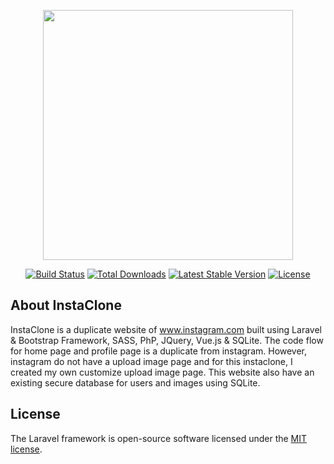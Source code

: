 <p align="center"><img src="https://res.cloudinary.com/dtfbvvkyp/image/upload/v1566331377/laravel-logolockup-cmyk-red.svg" width="400"></p>

<p align="center">
<a href="https://travis-ci.org/laravel/framework"><img src="https://travis-ci.org/laravel/framework.svg" alt="Build Status"></a>
<a href="https://packagist.org/packages/laravel/framework"><img src="https://poser.pugx.org/laravel/framework/d/total.svg" alt="Total Downloads"></a>
<a href="https://packagist.org/packages/laravel/framework"><img src="https://poser.pugx.org/laravel/framework/v/stable.svg" alt="Latest Stable Version"></a>
<a href="https://packagist.org/packages/laravel/framework"><img src="https://poser.pugx.org/laravel/framework/license.svg" alt="License"></a>
</p>

## About InstaClone

InstaClone is a duplicate website of www.instagram.com built using Laravel & Bootstrap Framework, SASS, PhP, JQuery, Vue.js & SQLite. The code flow for home page and profile page is a duplicate from instagram. However, instagram do not have a upload image page and for this instaclone, I created my own customize upload image page. This website also have an existing secure database for users and images using SQLite.

## License

The Laravel framework is open-source software licensed under the [MIT license](https://opensource.org/licenses/MIT).
